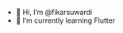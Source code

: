 - 👋 Hi, I’m @fikarsuwardi
- 🌱 I’m currently learning Flutter
<!---
fikarsuwardi/fikarsuwardi is a ✨ special ✨ repository because its `README.md` (this file) appears on your GitHub profile.
You can click the Preview link to take a look at your changes.
--->
